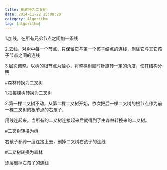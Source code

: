 ```yaml
---
title: 树转换为二叉树
date: 2014-11-22 15:08:20
category: Algorithm
tag: [algorithm]
---
```


1.加线，在所有兄弟节点之间加一条线

2.去线，对树中每一个节点，只保留它与第一个孩子结点的连线，删除它与其它孩子节点之间的连线

3.层次调整。以树的根节点为轴心，将整棵树顺时针旋转一定的角度，使其结构分明

#森林转换为二叉树

1.把每棵树转换为二叉树

2.第一棵二叉树不动，从第二棵二叉树开始，依次把后一棵二叉树的根节点作为前一棵二叉树的根节点的右孩子，

  用线连起来。当所有的二叉树连接起来后就得到了由森林转换来的二叉树。

#二叉树转换为树

右孩子都跨一层连接上去，删掉二叉树右孩子的连线

#二叉树转换为森林

逐层删掉右孩子的连线
